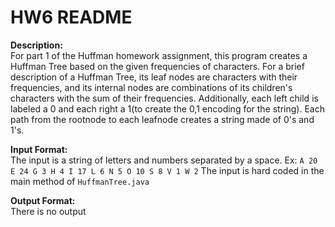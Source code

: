 # HW6 README

**Description:**<br>
For part 1 of the Huffman homework assignment, this program creates a Huffman Tree based on the given frequencies of characters. For a brief description of a Huffman Tree, its leaf nodes are characters with their frequencies, and its internal nodes are combinations of its children's characters with the sum of their frequencies. Additionally, each left child is labeled a 0 and each right a 1(to create the 0,1 encoding for the string). Each path from the rootnode to each leafnode creates a string made of 0's and 1's.

**Input Format:**<br>
The input is a string of letters and numbers separated by a space.
Ex: `A 20 E 24 G 3 H 4 I 17 L 6 N 5 O 10 S 8 V 1 W 2`
The input is hard coded in the main method of `HuffmanTree.java`

**Output Format:**<br>
There is no output